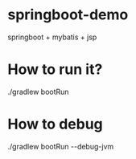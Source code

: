 # springboot-demo
springboot + mybatis + jsp

# How to run it?
./gradlew bootRun


# How to debug
./gradlew bootRun --debug-jvm
